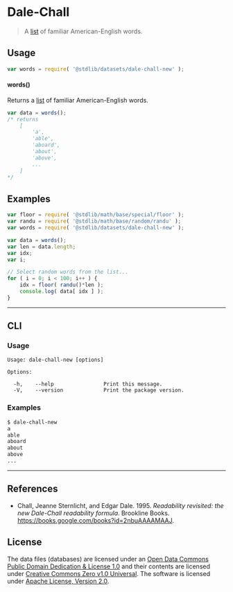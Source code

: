 # Dale-Chall

> A [list][@chall:1995a] of familiar American-English words.


<section class="usage">

## Usage

``` javascript
var words = require( '@stdlib/datasets/dale-chall-new' );
```

#### words()

Returns a [list][@chall:1995a] of familiar American-English words.

``` javascript
var data = words();
/* returns
    [
        'a',
        'able',
        'aboard',
        'about',
        'above',
        ...
    ]
*/
```

</section>

<!-- /.usage -->


<section class="examples">

<!-- TODO: more creative example. -->

## Examples

``` javascript
var floor = require( '@stdlib/math/base/special/floor' );
var randu = require( '@stdlib/math/base/random/randu' );
var words = require( '@stdlib/datasets/dale-chall-new' );

var data = words();
var len = data.length;
var idx;
var i;

// Select random words from the list...
for ( i = 0; i < 100; i++ ) {
    idx = floor( randu()*len );
    console.log( data[ idx ] );
}
```

</section>

<!-- /.examples -->


---

<section class="cli">

## CLI

<section class="usage">

### Usage

``` text
Usage: dale-chall-new [options]

Options:

  -h,    --help                Print this message.
  -V,    --version             Print the package version.
```

</section>

<!-- /.usage -->


<section class="examples">

### Examples

``` bash
$ dale-chall-new
a
able
aboard
about
above
...
```

</section>

<!-- /.examples -->

</section>

<!-- /.cli -->


---

<section class="references">

## References

* Chall, Jeanne Sternlicht, and Edgar Dale. 1995. *Readability revisited: the new Dale-Chall readability formula*. Brookline Books. <https://books.google.com/books?id=2nbuAAAAMAAJ>.

</section>

<!-- /.references -->


<!-- <license> -->

## License

The data files (databases) are licensed under an [Open Data Commons Public Domain Dedication & License 1.0][pddl-1.0] and their contents are licensed under [Creative Commons Zero v1.0 Universal][cc0]. The software is licensed under [Apache License, Version 2.0][apache-license].

<!-- </license> -->


<section class="links">

[pddl-1.0]: http://opendatacommons.org/licenses/pddl/1.0/
[cc0]: https://creativecommons.org/publicdomain/zero/1.0
[apache-license]: https://www.apache.org/licenses/LICENSE-2.0

[@chall:1995a]: https://books.google.com/books?id=2nbuAAAAMAAJ 

</section>

<!-- /.links -->
